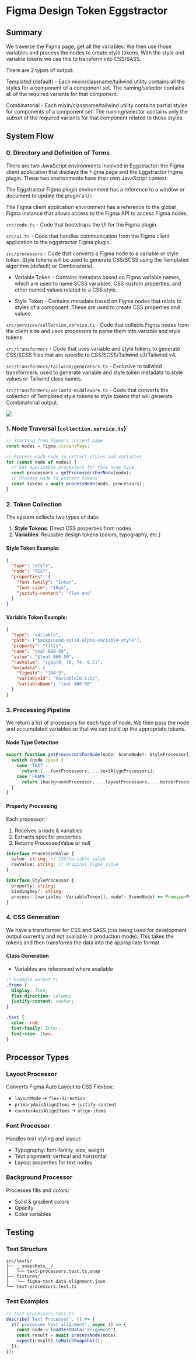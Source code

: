 # Figma Design Token Eggstractor

## Summary

We traverse the Figma page, get all the variables. We then use those variables and process the nodes to create style tokens. With the style and variable tokens we use this to transform into CSS/SASS.

There are 2 types of output:

Templated (default) - Each mixin/classname/tailwind utility contains all the styles for a component of a component set. The naming/selector contains all of the required variants for that component.

Combinatorial - Each mixin/classname/tailwind utility contains partial styles for components of a component set. The naming/selector contains only the subset of the required variants for that component related to those styles.

## System Flow

### 0. Directory and Definition of Terms

There are two JavaScript environments involved in Eggstractor: the Figma client application that displays the Figma page and the Eggstractor Figma plugin. These two environments have their own JavaScript context:

The Eggstractor Figma plugin environment has a reference to a window or document to update the plugin's UI.

The Figma client application environment has a reference to the global Figma instance that allows access to the Figma API to access Figma nodes.

`src/code.ts` - Code that bootstraps the UI for the Figma plugin.

`src/ui.ts` - Code that handles communication from the Figma client application to the eggstractor Figma plugin.

`src/processors` - Code that converts a Figma node to a variable or style token. Style tokens will be used to generate CSS/SCSS using the Templated algorithm (default) or Combinatorial.

- Variable Token - Contains metadata based on Figma variable names, which are used to name SCSS variables, CSS custom properties, and other named values related to a CSS style.

- Style Token - Contains metadata based on Figma nodes that relate to styles of a component. These are used to create CSS properties and values.

`src/services/collection.service.ts` - Code that collects Figma nodes from the client side and uses processors to parse them into variable and style tokens.

`src/transformers` - Code that uses variable and style tokens to generate CSS/SCSS files that are specific to CSS/SCSS/Tailwind v3/Tailwind v4.

`src/transformers/tailwind/generators.ts` - Exclusive to tailwind transformers. used to generate variable and style token metadata to style values or Tailwind class names.

`src/transformers/variants-middleware.ts` - Code that converts the collection of Templated style tokens to style tokens that will generate Combinatorial output.

<img src="flow.svg" />

### 1. Node Traversal (`collection.service.ts`)

```typescript
// Starting from Figma's current page
const nodes = figma.currentPage;

// Process each node to extract styles and variables
for (const node of nodes) {
  // Get applicable processors for this node type
  const processors = getProcessorsForNode(node);
  // Process node to extract tokens
  const tokens = await processNode(node, processors);
}
```

### 2. Token Collection

The system collects two types of data:

1. **Style Tokens**: Direct CSS properties from nodes
2. **Variables**: Reusable design tokens (colors, typography, etc.)

#### Style Token Example:

```json
{
  "type": "style",
  "node": "TEXT",
  "properties": {
    "font-family": "Inter",
    "font-size": "16px",
    "justify-content": "flex-end"
  }
}
```

#### Variable Token Example:

```json
{
  "type": "variable",
  "path": ["background-solid-alpha-variable-style"],
  "property": "fills",
  "name": "teal-800-50",
  "value": "$teal-800-50",
  "rawValue": "rgba(0, 70, 74, 0.5)",
  "metadata": {
    "figmaId": "104:9",
    "variableId": "VariableID:5:22",
    "variableName": "teal-800-50"
  }
}
```

### 3. Processing Pipeline

We return a list of processors for each type of node. We then pass the node and accumulated variables so that we can build up the appropriate tokens.

#### Node Type Detection

```typescript
export function getProcessorsForNode(node: SceneNode): StyleProcessor[] {
  switch (node.type) {
    case 'TEXT':
      return [...fontProcessors, ...textAlignProcessors];
    case 'FRAME':
      return [backgroundProcessor, ...layoutProcessors, ...borderProcessors];
  }
}
```

#### Property Processing

Each processor:

1. Receives a node & variables
2. Extracts specific properties
3. Returns ProcessedValue or null

```typescript
interface ProcessedValue {
  value: string; // CSS/Variable value
  rawValue: string; // Original Figma value
}

interface StyleProcessor {
  property: string;
  bindingKey?: string;
  process: (variables: VariableToken[], node?: SceneNode) => Promise<ProcessedValue | null>;
}
```

### 4. CSS Generation

We have a transformer for CSS and SASS (css being used for development output currently and not available in production mode).
This takes the tokens and then transforms the data into the appropriate format.

#### Class Generation

- Variables are referenced where available

```css
/* Example Output */
.frame {
  display: flex;
  flex-direction: column;
  justify-content: center;
}

.text {
  color: red;
  font-family: Inter;
  font-size: 16px;
}
```

## Processor Types

### Layout Processor

Converts Figma Auto Layout to CSS Flexbox:

- `layoutMode` → `flex-direction`
- `primaryAxisAlignItems` → `justify-content`
- `counterAxisAlignItems` → `align-items`

### Font Processor

Handles text styling and layout:

- Typography: font-family, size, weight
- Text alignment: vertical and horizontal
- Layout properties for text nodes

### Background Processor

Processes fills and colors:

- Solid & gradient colors
- Opacity
- Color variables

## Testing

### Test Structure

```
src/tests/
├── __snapshots__/
│   └── text-processors.test.ts.snap
├── fixtures/
│   └── figma-test-data-alignment.json
└── text-processors.test.ts
```

### Test Examples

```typescript
// text-processors.test.ts
describe('Text Processor', () => {
  it('processes text alignment', async () => {
    const node = loadTestData('alignment');
    const result = await processNode(node);
    expect(result).toMatchSnapshot();
  });
});
```
